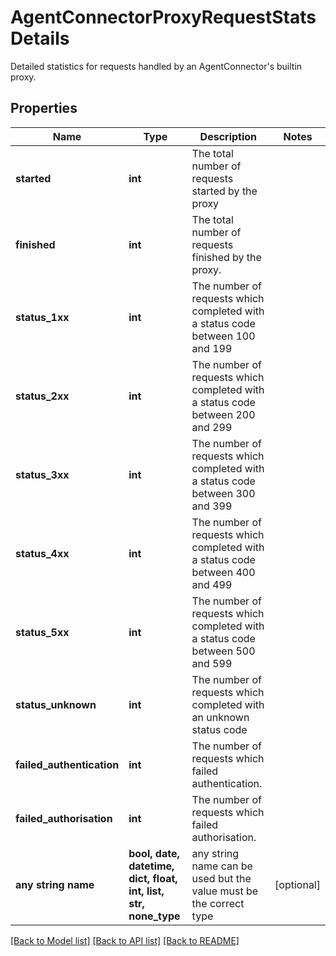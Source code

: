 # AgentConnectorProxyRequestStatsDetails

Detailed statistics for requests handled by an AgentConnector's builtin proxy. 

## Properties
Name | Type | Description | Notes
------------ | ------------- | ------------- | -------------
**started** | **int** | The total number of requests started by the proxy | 
**finished** | **int** | The total number of requests finished by the proxy. | 
**status_1xx** | **int** | The number of requests which completed with a status code between 100 and 199  | 
**status_2xx** | **int** | The number of requests which completed with a status code between 200 and 299  | 
**status_3xx** | **int** | The number of requests which completed with a status code between 300 and 399  | 
**status_4xx** | **int** | The number of requests which completed with a status code between 400 and 499  | 
**status_5xx** | **int** | The number of requests which completed with a status code between 500 and 599  | 
**status_unknown** | **int** | The number of requests which completed with an unknown status code  | 
**failed_authentication** | **int** | The number of requests which failed authentication.  | 
**failed_authorisation** | **int** | The number of requests which failed authorisation.  | 
**any string name** | **bool, date, datetime, dict, float, int, list, str, none_type** | any string name can be used but the value must be the correct type | [optional]

[[Back to Model list]](../README.md#documentation-for-models) [[Back to API list]](../README.md#documentation-for-api-endpoints) [[Back to README]](../README.md)


